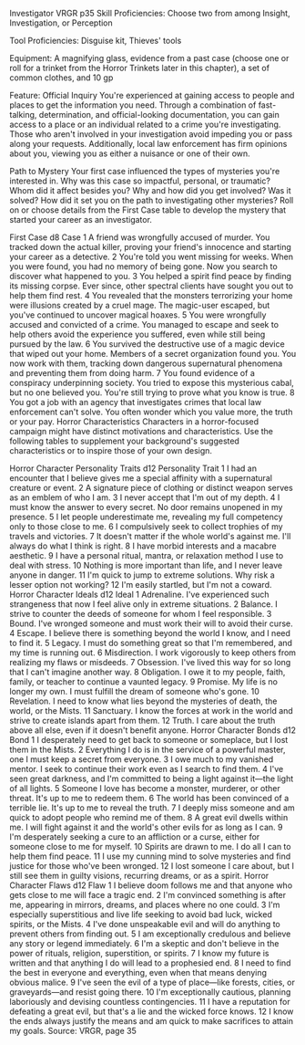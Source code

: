 Investigator
VRGR
p35
Skill Proficiencies: Choose two from among Insight, Investigation, or Perception

Tool Proficiencies: Disguise kit, Thieves' tools

Equipment: A magnifying glass, evidence from a past case (choose one or roll for a trinket from the Horror Trinkets later in this chapter), a set of common clothes, and 10 gp

Feature: Official Inquiry
You're experienced at gaining access to people and places to get the information you need. Through a combination of fast-talking, determination, and official-looking documentation, you can gain access to a place or an individual related to a crime you're investigating. Those who aren't involved in your investigation avoid impeding you or pass along your requests. Additionally, local law enforcement has firm opinions about you, viewing you as either a nuisance or one of their own.

Path to Mystery
Your first case influenced the types of mysteries you're interested in. Why was this case so impactful, personal, or traumatic? Whom did it affect besides you? Why and how did you get involved? Was it solved? How did it set you on the path to investigating other mysteries? Roll on or choose details from the First Case table to develop the mystery that started your career as an investigator.

First Case
d8	Case
1	A friend was wrongfully accused of murder. You tracked down the actual killer, proving your friend's innocence and starting your career as a detective.
2	You're told you went missing for weeks. When you were found, you had no memory of being gone. Now you search to discover what happened to you.
3	You helped a spirit find peace by finding its missing corpse. Ever since, other spectral clients have sought you out to help them find rest.
4	You revealed that the monsters terrorizing your home were illusions created by a cruel mage. The magic-user escaped, but you've continued to uncover magical hoaxes.
5	You were wrongfully accused and convicted of a crime. You managed to escape and seek to help others avoid the experience you suffered, even while still being pursued by the law.
6	You survived the destructive use of a magic device that wiped out your home. Members of a secret organization found you. You now work with them, tracking down dangerous supernatural phenomena and preventing them from doing harm.
7	You found evidence of a conspiracy underpinning society. You tried to expose this mysterious cabal, but no one believed you. You're still trying to prove what you know is true.
8	You got a job with an agency that investigates crimes that local law enforcement can't solve. You often wonder which you value more, the truth or your pay.
Horror Characteristics
Characters in a horror-focused campaign might have distinct motivations and characteristics. Use the following tables to supplement your background's suggested characteristics or to inspire those of your own design.

Horror Character Personality Traits
d12	Personality Trait
1	I had an encounter that I believe gives me a special affinity with a supernatural creature or event.
2	A signature piece of clothing or distinct weapon serves as an emblem of who I am.
3	I never accept that I'm out of my depth.
4	I must know the answer to every secret. No door remains unopened in my presence.
5	I let people underestimate me, revealing my full competency only to those close to me.
6	I compulsively seek to collect trophies of my travels and victories.
7	It doesn't matter if the whole world's against me. I'll always do what I think is right.
8	I have morbid interests and a macabre aesthetic.
9	I have a personal ritual, mantra, or relaxation method I use to deal with stress.
10	Nothing is more important than life, and I never leave anyone in danger.
11	I'm quick to jump to extreme solutions. Why risk a lesser option not working?
12	I'm easily startled, but I'm not a coward.
Horror Character Ideals
d12	Ideal
1	Adrenaline. I've experienced such strangeness that now I feel alive only in extreme situations.
2	Balance. I strive to counter the deeds of someone for whom I feel responsible.
3	Bound. I've wronged someone and must work their will to avoid their curse.
4	Escape. I believe there is something beyond the world I know, and I need to find it.
5	Legacy. I must do something great so that I'm remembered, and my time is running out.
6	Misdirection. I work vigorously to keep others from realizing my flaws or misdeeds.
7	Obsession. I've lived this way for so long that I can't imagine another way.
8	Obligation. I owe it to my people, faith, family, or teacher to continue a vaunted legacy.
9	Promise. My life is no longer my own. I must fulfill the dream of someone who's gone.
10	Revelation. I need to know what lies beyond the mysteries of death, the world, or the Mists.
11	Sanctuary. I know the forces at work in the world and strive to create islands apart from them.
12	Truth. I care about the truth above all else, even if it doesn't benefit anyone.
Horror Character Bonds
d12	Bond
1	I desperately need to get back to someone or someplace, but I lost them in the Mists.
2	Everything I do is in the service of a powerful master, one I must keep a secret from everyone.
3	I owe much to my vanished mentor. I seek to continue their work even as I search to find them.
4	I've seen great darkness, and I'm committed to being a light against it—the light of all lights.
5	Someone I love has become a monster, murderer, or other threat. It's up to me to redeem them.
6	The world has been convinced of a terrible lie. It's up to me to reveal the truth.
7	I deeply miss someone and am quick to adopt people who remind me of them.
8	A great evil dwells within me. I will fight against it and the world's other evils for as long as I can.
9	I'm desperately seeking a cure to an affliction or a curse, either for someone close to me for myself.
10	Spirits are drawn to me. I do all I can to help them find peace.
11	I use my cunning mind to solve mysteries and find justice for those who've been wronged.
12	I lost someone I care about, but I still see them in guilty visions, recurring dreams, or as a spirit.
Horror Character Flaws
d12	Flaw
1	I believe doom follows me and that anyone who gets close to me will face a tragic end.
2	I'm convinced something is after me, appearing in mirrors, dreams, and places where no one could.
3	I'm especially superstitious and live life seeking to avoid bad luck, wicked spirits, or the Mists.
4	I've done unspeakable evil and will do anything to prevent others from finding out.
5	I am exceptionally credulous and believe any story or legend immediately.
6	I'm a skeptic and don't believe in the power of rituals, religion, superstition, or spirits.
7	I know my future is written and that anything I do will lead to a prophesied end.
8	I need to find the best in everyone and everything, even when that means denying obvious malice.
9	I've seen the evil of a type of place—like forests, cities, or graveyards—and resist going there.
10	I'm exceptionally cautious, planning laboriously and devising countless contingencies.
11	I have a reputation for defeating a great evil, but that's a lie and the wicked force knows.
12	I know the ends always justify the means and am quick to make sacrifices to attain my goals.
Source: VRGR, page 35